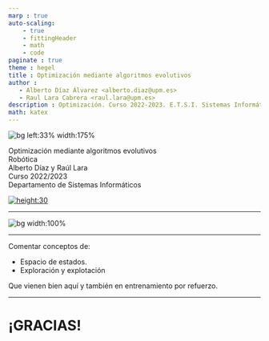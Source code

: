 ```yaml
---
marp : true
auto-scaling:
    - true
    - fittingHeader
    - math
    - code
paginate : true
theme : hegel
title : Optimización mediante algoritmos evolutivos
author :
   - Alberto Díaz Álvarez <alberto.diaz@upm.es>
   - Raul Lara Cabrera <raul.lara@upm.es>
description : Optimización. Curso 2022-2023. E.T.S.I. Sistemas Informáticos (UPM)
math: katex
---
```


<!-- _class: titlepage -->
![bg left:33% width:175%](https://upload.wikimedia.org/wikipedia/commons/5/58/Evolutionary_algorithm.svg)

<div class="title">Optimización mediante algoritmos evolutivos</div>
<div class="subtitle">Robótica</div>
<div class="author">Alberto Díaz y Raúl Lara</div>
<div class="date">Curso 2022/2023</div>
<div class="organization">Departamento de Sistemas Informáticos</div>

[![height:30](https://img.shields.io/badge/License-CC%20BY--NC--SA%204.0-informational.svg)](https://creativecommons.org/licenses/by-nc-sa/4.0/)

---

![bg width:100%](https://imgs.xkcd.com/comics/genetic_algorithms.png)

---

Comentar conceptos de:

- Espacio de estados.
- Exploración y explotación

Que vienen bien aquí y también en entrenamiento por refuerzo.

---

# ¡GRACIAS!<!--_class: transition-->
